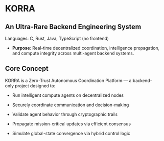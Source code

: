 # KORRA
## **An Ultra-Rare Backend Engineering System**
Languages: C, Rust, Java, TypeScript (no frontend)
- **Purpose**: Real-time decentralized coordination, intelligence propagation, and compute integrity across multi-agent backend systems.

## Core Concept
KORRA is a Zero-Trust Autonomous Coordination Platform — a backend-only project designed to:

- Run intelligent compute agents on decentralized nodes

- Securely coordinate communication and decision-making

- Validate agent behavior through cryptographic trails

- Propagate mission-critical updates via efficient consensus

- Simulate global-state convergence via hybrid control logic
